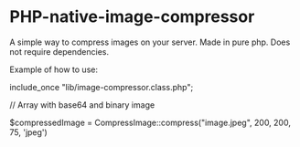 # PHP-native-image-compressor
A simple way to compress images on your server. Made in pure php. Does not require dependencies.

Example of how to use:

include_once "lib/image-compressor.class.php";

// Array with base64 and binary image

$compressedImage = CompressImage::compress("image.jpeg", 200, 200, 75, 'jpeg')
